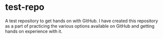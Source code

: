 # test-repo
A test repository to get hands on with GitHub.
I have created this repository as a part of practicing the various options available on GitHub and getting hands on experience with it.
